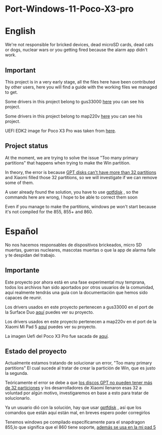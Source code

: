 # Port-Windows-11-Poco-X3-pro

# English

We're not responsible for bricked devices, dead microSD cards, dead cats or dogs, nuclear wars or you getting fired because the alarm app didn't work.

## Important

This project is in a very early stage, all the files here have been contributed by other users, here you will find a guide with the working files we managed to get.

Some drivers in this project belong to gus33000 [here](https://github.com/WOA-Project/SurfaceDuo-Drivers) you can see his project.

Some drivers in this project belong to map220v [here](https://github.com/map220v/MiPad5-Drivers) you can see his project.

UEFI EDK2 image for Poco X3 Pro was taken from [here](https://forum.xda-developers.com/t/uefi-poco-x3-pro.4441163/).

## Project status

At the moment, we are trying to solve the issue "Too many primary partitions" that happens when trying to make the Win partition.

In theory, the error is because [GPT disks can't have more than 32 partitions](https://en.wikipedia.org/wiki/GUID_Partition_Table#Partition_entries_(LBA_2%E2%80%9333))  and Xiaomi filled those 32 partitions, so we will investigate if we can remove some of them.

A user already found the solution, you have to use [gptfdisk](https://unix.stackexchange.com/a/90224) , so the commands here are wrong, I hope to be able to correct them soon

Even if you manage to make the partitions, windows pe won't start because it's not compiled for the 855, 855+ and 860.

# Español

No nos hacemos responsables de dispositivos brickeados, micro SD muertas, guerras nucleares, mascotas muertas o que la app de alarma falle y te despidan del trabajo.

## Importante

Este proyecto por ahora está en una fase experimental muy temprana, todos los archivos han sido aportados por otros usuarios de la comunidad, aquí realmente tendrás una guía con la documentación que hemos sido capaces de reunir.

Los drivers usados en este proyecto pertenecen a gus33000 en el port de la Surface Duo [aquí](https://github.com/WOA-Project/SurfaceDuo-Drivers) puedes ver su proyecto.

Los drivers usados en este proyecto pertenecen a map220v en el port de la Xiaomi Mi Pad 5 [aquí](https://github.com/map220v/MiPad5-Drivers) puedes ver su proyecto.

La imagen Uefi del Poco X3 Pro fue sacada de [aquí](https://forum.xda-developers.com/t/uefi-poco-x3-pro.4441163/).

## Estado del proyecto

Actualmente estamos tratando de solucionar un error, "Too many primary partitions" El cual sucede al tratar de crear la partición de Win, que es justo la segunda.

Teóricamente el error se debe a que [los discos GPT no pueden tener más de 32 particiones](https://en.wikipedia.org/wiki/GUID_Partition_Table#Partition_entries_(LBA_2%E2%80%9333)) y los desarrolladores de Xiaomi llenaron esas 32 a voluntad por algún motivo, investigaremos en base a esto para tratar de solucionarlo.

Ya un usuario dió con la solución, hay que usar [gptfdisk](https://unix.stackexchange.com/a/90224) , así que los comandos que están aquí están mal, en breves espero poder corregirlos

Tenemos windows pe compilado específicamente para el snapdragon 855,lo que significa que el 860 tiene soporte, [además se usa en la mi pad 5](https://youtu.be/IKLjTv5ooZU)
